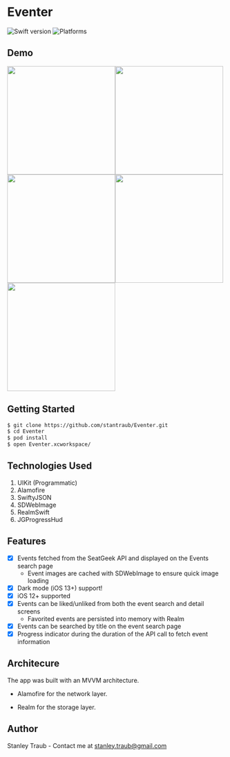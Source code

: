 # Eventer
![Swift version](https://img.shields.io/badge/swift-5.0-orange.svg)
![Platforms](https://img.shields.io/badge/platforms-iOS%20-lightgrey.svg)

## Demo

<img src=https://fetch-rewards-challenge-screenshots.s3-us-west-1.amazonaws.com/fetchrewardspictures/5C506015-B689-4EBA-9A69-B8D59319D033.png width="250"><img src=https://fetch-rewards-challenge-screenshots.s3-us-west-1.amazonaws.com/fetchrewardspictures/9AD71B86-CCD8-4AB4-8989-CE7514454293.png width="250">
<img src=https://fetch-rewards-challenge-screenshots.s3-us-west-1.amazonaws.com/fetchrewardspictures/E63B4414-B2BD-403B-8077-113F17C85FCF.png width="250"><img src=https://fetch-rewards-challenge-screenshots.s3-us-west-1.amazonaws.com/fetchrewardspictures/ED848D90-0070-4EA7-A8CE-6091D746374C.png width="250"> 
<img src=https://fetch-rewards-challenge-screenshots.s3-us-west-1.amazonaws.com/fetchrewardspictures/E2FFDFCD-66F6-4A2B-B53E-4316EBCF53F1.png width="250"> 

## Getting Started

```bash
$ git clone https://github.com/stantraub/Eventer.git
$ cd Eventer
$ pod install
$ open Eventer.xcworkspace/
```

## Technologies Used

1. UIKit (Programmatic)
2. Alamofire
3. SwiftyJSON
4. SDWebImage
5. RealmSwift
6. JGProgressHud

## Features

- [x] Events fetched from the SeatGeek API and displayed on the Events search page 
  - Event images are cached with SDWebImage to ensure quick image loading
- [x] Dark mode (iOS 13+) support! 
- [x] iOS 12+ supported
- [x] Events can be liked/unliked from both the event search and detail screens
  - Favorited events are persisted into memory with Realm
- [x] Events can be searched by title on the event search page
- [x] Progress indicator during the duration of the API call to fetch event information

## Architecure 

The app was built with an MVVM architecture.

* Alamofire for the network layer.

* Realm for the storage layer.

## Author

Stanley Traub - Contact me at <stanley.traub@gmail.com>  



